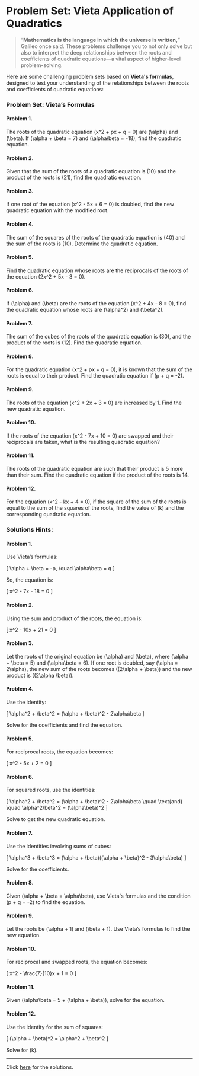 
# Problem Set: Vieta Application of Quadratics

>“**Mathematics is the language in which the universe is written,**” Galileo once said. These problems challenge you to not only solve but also to interpret the deep relationships between the roots and coefficients of quadratic equations—a vital aspect of higher-level problem-solving.

Here are some challenging problem sets based on **Vieta's formulas**, designed to test your understanding of the relationships between the roots and coefficients of quadratic equations:

### **Problem Set: Vieta’s Formulas**

#### **Problem 1.**
The roots of the quadratic equation \(x^2 + px + q = 0\) are \(\alpha\) and \(\beta\). If \(\alpha + \beta = 7\) and \(\alpha\beta = -18\), find the quadratic equation.

#### **Problem 2.**
Given that the sum of the roots of a quadratic equation is \(10\) and the product of the roots is \(21\), find the quadratic equation.

#### **Problem 3.**
If one root of the equation \(x^2 - 5x + 6 = 0\) is doubled, find the new quadratic equation with the modified root.

#### **Problem 4.**
The sum of the squares of the roots of the quadratic equation is \(40\) and the sum of the roots is \(10\). Determine the quadratic equation.

#### **Problem 5.**
Find the quadratic equation whose roots are the reciprocals of the roots of the equation \(2x^2 + 5x - 3 = 0\).

#### **Problem 6.**
If \(\alpha\) and \(\beta\) are the roots of the equation \(x^2 + 4x - 8 = 0\), find the quadratic equation whose roots are \(\alpha^2\) and \(\beta^2\).

#### **Problem 7.**
The sum of the cubes of the roots of the quadratic equation is \(30\), and the product of the roots is \(12\). Find the quadratic equation.

#### **Problem 8.**
For the quadratic equation \(x^2 + px + q = 0\), it is known that the sum of the roots is equal to their product. Find the quadratic equation if \(p + q = -2\).

#### **Problem 9.**
The roots of the equation \(x^2 + 2x + 3 = 0\) are increased by 1. Find the new quadratic equation.

#### **Problem 10.**
If the roots of the equation \(x^2 - 7x + 10 = 0\) are swapped and their reciprocals are taken, what is the resulting quadratic equation?

#### **Problem 11.**
The roots of the quadratic equation are such that their product is 5 more than their sum. Find the quadratic equation if the product of the roots is 14.

#### **Problem 12.**
For the equation \(x^2 - kx + 4 = 0\), if the square of the sum of the roots is equal to the sum of the squares of the roots, find the value of \(k\) and the corresponding quadratic equation.

### **Solutions Hints:**

#### **Problem 1.**
Use Vieta’s formulas:

\[
\alpha + \beta = -p, \quad \alpha\beta = q
\]

So, the equation is:

\[
x^2 - 7x - 18 = 0
\]

#### **Problem 2.**

Using the sum and product of the roots, the equation is:

\[
x^2 - 10x + 21 = 0
\]

#### **Problem 3.**
Let the roots of the original equation be \(\alpha\) and \(\beta\), where \(\alpha + \beta = 5\) and \(\alpha\beta = 6\). If one root is doubled, say \(\alpha = 2\alpha\), the new sum of the roots becomes \((2\alpha + \beta)\) and the new product is \((2\alpha \beta)\).

#### **Problem 4.**
Use the identity:

\[
\alpha^2 + \beta^2 = (\alpha + \beta)^2 - 2\alpha\beta
\]

Solve for the coefficients and find the equation.

#### **Problem 5.**
For reciprocal roots, the equation becomes:

\[
x^2 - 5x + 2 = 0
\]

#### **Problem 6.**
For squared roots, use the identities:

\[
\alpha^2 + \beta^2 = (\alpha + \beta)^2 - 2\alpha\beta
\quad \text{and} \quad \alpha^2\beta^2 = (\alpha\beta)^2
\]

Solve to get the new quadratic equation.

#### **Problem 7.**
Use the identities involving sums of cubes:

\[
\alpha^3 + \beta^3 = (\alpha + \beta)((\alpha + \beta)^2 - 3\alpha\beta)
\]

Solve for the coefficients.

#### **Problem 8.**

Given \(\alpha + \beta = \alpha\beta\), use Vieta's formulas and the condition \(p + q = -2\) to find the equation.

#### **Problem 9.**

Let the roots be \(\alpha + 1\) and \(\beta + 1\). Use Vieta’s formulas to find the new equation.

#### **Problem 10.**

For reciprocal and swapped roots, the equation becomes:

\[
x^2 - \frac{7}{10}x + 1 = 0
\]

#### **Problem 11.**
Given \(\alpha\beta = 5 + (\alpha + \beta)\), solve for the equation.

#### **Problem 12.**
Use the identity for the sum of squares:

\[
(\alpha + \beta)^2 = \alpha^2 + \beta^2
\]

Solve for \(k\).

---
Click [here](pset.vieta.01.sol.md) for the solutions.